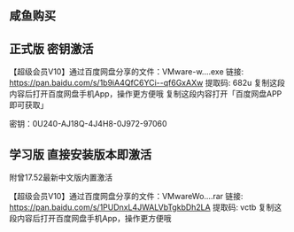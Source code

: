 ## 咸鱼购买

## 正式版 密钥激活
【超级会员V10】通过百度网盘分享的文件：VMware-w....exe
链接: https://pan.baidu.com/s/1b9iA4QfC6YCi--qf6GxAXw 提取码: 682u 复制这段内容后打开百度网盘手机App，操作更方便哦
复制这段内容打开「百度网盘APP 即可获取」

密钥：0U240-AJ18Q-4J4H8-0J972-97060

## 学习版 直接安装版本即激活

附曾17.52最新中文版内置激活

【超级会员V10】通过百度网盘分享的文件：VMwareWo....rar
链接: https://pan.baidu.com/s/1PUDnxL4JWALVbTgkbDh2LA 提取码: vctb 复制这段内容后打开百度网盘手机App，操作更方便哦